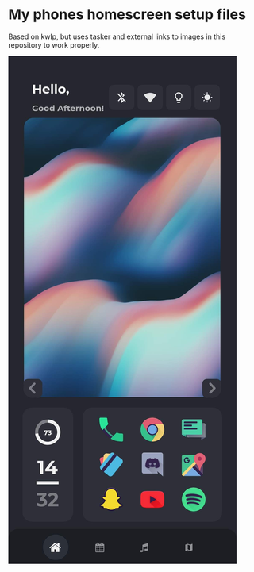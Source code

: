 # My phones homescreen setup files

Based on kwlp, but uses tasker and external links to images in this repository to work properly.

<img src='screenshot.jpg'/>
